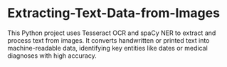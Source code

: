 # Extracting-Text-Data-from-Images
This Python project uses Tesseract OCR and spaCy NER to extract and process text from images. It converts handwritten or printed text into machine-readable data, identifying key entities like dates or medical diagnoses with high accuracy.
